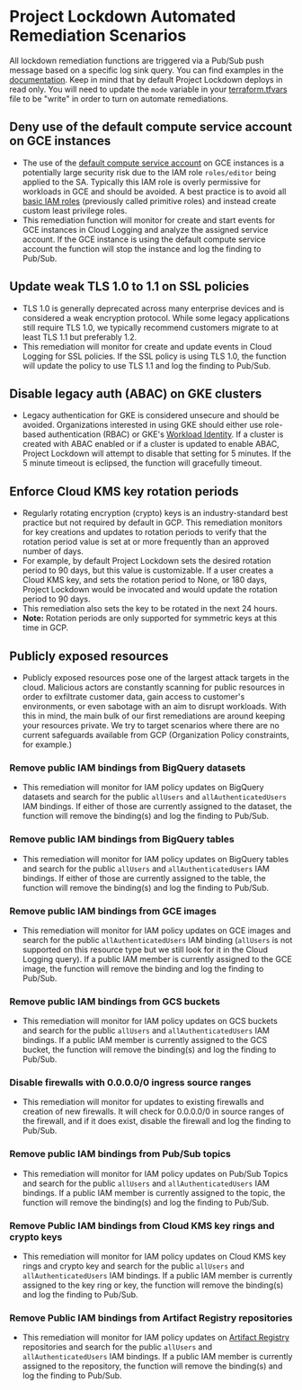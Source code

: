 # Project Lockdown Automated Remediation Scenarios
All lockdown remediation functions are triggered via a Pub/Sub push message based on a specific log sink query. You can find examples in the [documentation](../docs/LOGFILTERS.md). Keep in mind that by default Project Lockdown deploys in read only. You will need to update the `mode` variable in your [terraform.tfvars](../terraform.tfvars) file to be "write" in order to turn on automate remediations.

## Deny use of the default compute service account on GCE instances
- The use of the [default compute service account](https://cloud.google.com/compute/docs/access/service-accounts#default_service_account) on GCE instances is a potentially large security risk due to the IAM role `roles/editor` being applied to the SA. Typically this IAM role is overly permissive for workloads in GCE and should be avoided. A best practice is to avoid all [basic IAM roles](https://cloud.google.com/iam/docs/understanding-roles#basic) (previously called primitive roles) and instead create custom least privilege roles.
- This remediation function will monitor for create and start events for GCE instances in Cloud Logging and analyze the assigned service account. If the GCE instance is using the default compute service account the function will stop the instance and log the finding to Pub/Sub.

## Update weak TLS 1.0 to 1.1 on SSL policies
- TLS 1.0 is generally deprecated across many enterprise devices and is considered a weak encryption protocol. While some legacy applications still require TLS 1.0, we typically recommend customers migrate to at least TLS 1.1 but preferably 1.2.
- This remediation will monitor for create and update events in Cloud Logging for SSL policies. If the SSL policy is using TLS 1.0, the function will update the policy to use TLS 1.1 and log the finding to Pub/Sub.

## Disable legacy auth (ABAC) on GKE clusters
- Legacy authentication for GKE is considered unsecure and should be avoided. Organizations interested in using GKE should either use role-based authentication (RBAC) or GKE's [Workload Identity](https://cloud.google.com/kubernetes-engine/docs/how-to/workload-identity). If a cluster is created with ABAC enabled or if a cluster is updated to enable ABAC, Project Lockdown will attempt to disable that setting for 5 minutes. If the 5 minute timeout is eclipsed, the function will gracefully timeout.

## Enforce Cloud KMS key rotation periods
- Regularly rotating encryption (crypto) keys is an industry-standard best practice but not required by default in GCP. This remediation monitors for key creations and updates to rotation periods to verify that the rotation period value is set at or more frequently than an approved number of days.
- For example, by default Project Lockdown sets the desired rotation period to 90 days, but this value is customizable. If a user creates a Cloud KMS key, and sets the rotation period to None, or 180 days, Project Lockdown would be invocated and would update the rotation period to 90 days.
- This remediation also sets the key to be rotated in the next 24 hours.
- __Note:__ Rotation periods are only supported for symmetric keys at this time in GCP.

## Publicly exposed resources
- Publicly exposed resources pose one of the largest attack targets in the cloud. Malicious actors are constantly scanning for public resources in order to exfiltrate customer data, gain access to customer's environments, or even sabotage with an aim to disrupt workloads. With this in mind, the main bulk of our first remediations are around keeping your resources private. We try to target scenarios where there are no current safeguards available from GCP (Organization Policy constraints, for example.)

### Remove public IAM bindings from BigQuery datasets
- This remediation will monitor for IAM policy updates on BigQuery datasets and search for the public `allUsers` and `allAuthenticatedUsers` IAM bindings. If either of those are currently assigned to the dataset, the function will remove the binding(s) and log the finding to Pub/Sub.

### Remove public IAM bindings from BigQuery tables
- This remediation will monitor for IAM policy updates on BigQuery tables and search for the public `allUsers` and `allAuthenticatedUsers` IAM bindings. If either of those are currently assigned to the table, the function will remove the binding(s) and log the finding to Pub/Sub.

### Remove public IAM bindings from GCE images
- This remediation will monitor for IAM policy updates on GCE images and search for the public `allAuthenticatedUsers` IAM binding (`allUsers` is not supported on this resource type but we still look for it in the Cloud Logging query). If a public IAM member is currently assigned to the GCE image, the function will remove the binding and log the finding to Pub/Sub.

### Remove public IAM bindings from GCS buckets
- This remediation will monitor for IAM policy updates on GCS buckets and search for the public `allUsers` and `allAuthenticatedUsers` IAM bindings. If a public IAM member is currently assigned to the GCS bucket, the function will remove the binding(s) and log the finding to Pub/Sub.

### Disable firewalls with 0.0.0.0/0 ingress source ranges
- This remediation will monitor for updates to existing firewalls and creation of new firewalls. It will check for 0.0.0.0/0 in source ranges of the firewall, and if it does exist, disable the firewall and log the finding to Pub/Sub.

### Remove public IAM bindings from Pub/Sub topics
- This remediation will monitor for IAM policy updates on Pub/Sub Topics and search for the public `allUsers` and `allAuthenticatedUsers` IAM bindings. If a public IAM member is currently assigned to the topic, the function will remove the binding(s) and log the finding to Pub/Sub.

### Remove Public IAM bindings from Cloud KMS key rings and crypto keys
- This remediation will monitor for IAM policy updates on Cloud KMS key rings and crypto key and search for the public `allUsers` and `allAuthenticatedUsers` IAM bindings. If a public IAM member is currently assigned to the key ring or key, the function will remove the binding(s) and log the finding to Pub/Sub.


### Remove Public IAM bindings from Artifact Registry repositories
- This remediation will monitor for IAM policy updates on [Artifact Registry](https://cloud.google.com/artifact-registry/docs/overview) repositories and search for the public `allUsers` and `allAuthenticatedUsers` IAM bindings. If a public IAM member is currently assigned to the repository, the function will remove the binding(s) and log the finding to Pub/Sub.
